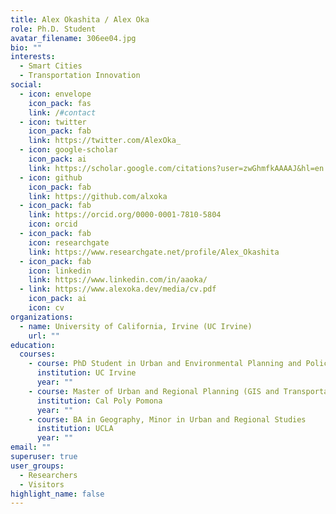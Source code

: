 ```yaml
---
title: Alex Okashita / Alex Oka
role: Ph.D. Student
avatar_filename: 306ee04.jpg
bio: ""
interests:
  - Smart Cities
  - Transportation Innovation
social:
  - icon: envelope
    icon_pack: fas
    link: /#contact
  - icon: twitter
    icon_pack: fab
    link: https://twitter.com/AlexOka_
  - icon: google-scholar
    icon_pack: ai
    link: https://scholar.google.com/citations?user=zwGhmfkAAAAJ&hl=en
  - icon: github
    icon_pack: fab
    link: https://github.com/alxoka
  - icon_pack: fab
    link: https://orcid.org/0000-0001-7810-5804
    icon: orcid
  - icon_pack: fab
    icon: researchgate
    link: https://www.researchgate.net/profile/Alex_Okashita
  - icon_pack: fab
    icon: linkedin
    link: https://www.linkedin.com/in/aaoka/
  - link: https://www.alexoka.dev/media/cv.pdf
    icon_pack: ai
    icon: cv
organizations:
  - name: University of California, Irvine (UC Irvine)
    url: ""
education:
  courses:
    - course: PhD Student in Urban and Environmental Planning and Policy
      institution: UC Irvine
      year: ""
    - course: Master of Urban and Regional Planning (GIS and Transportation Focus)
      institution: Cal Poly Pomona
      year: ""
    - course: BA in Geography, Minor in Urban and Regional Studies
      institution: UCLA
      year: ""
email: ""
superuser: true
user_groups:
  - Researchers
  - Visitors
highlight_name: false
---
```

